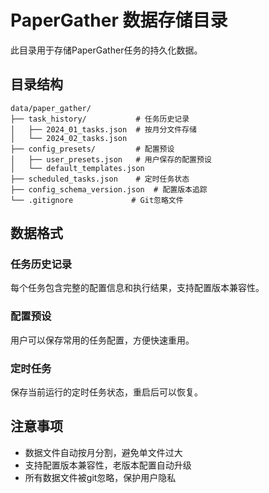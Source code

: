 # PaperGather 数据存储目录

此目录用于存储PaperGather任务的持久化数据。

## 目录结构

```
data/paper_gather/
├── task_history/           # 任务历史记录
│   ├── 2024_01_tasks.json  # 按月分文件存储
│   └── 2024_02_tasks.json
├── config_presets/         # 配置预设
│   ├── user_presets.json   # 用户保存的配置预设
│   └── default_templates.json
├── scheduled_tasks.json    # 定时任务状态
├── config_schema_version.json  # 配置版本追踪
└── .gitignore             # Git忽略文件
```

## 数据格式

### 任务历史记录
每个任务包含完整的配置信息和执行结果，支持配置版本兼容性。

### 配置预设
用户可以保存常用的任务配置，方便快速重用。

### 定时任务
保存当前运行的定时任务状态，重启后可以恢复。

## 注意事项

- 数据文件自动按月分割，避免单文件过大
- 支持配置版本兼容性，老版本配置自动升级
- 所有数据文件被git忽略，保护用户隐私